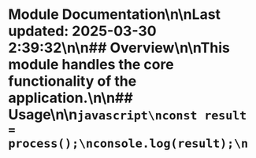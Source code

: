 # Module Documentation\n\nLast updated: 2025-03-30 2:39:32\n\n## Overview\n\nThis module handles the core functionality of the application.\n\n## Usage\n\n```javascript\nconst result = process();\nconsole.log(result);\n```
